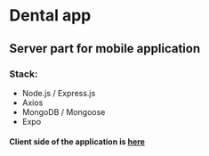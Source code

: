 # Dental app

## Server part for mobile application

### Stack:
- Node.js / Express.js
- Axios
- MongoDB / Mongoose
- Expo

#### Client side of the application is [here](https://github.com/Lingrode/dental_mobile)
